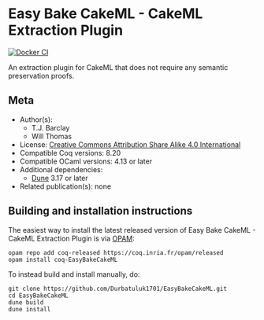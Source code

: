 <!---
This file was generated from `meta.yml`, please do not edit manually.
Follow the instructions on https://github.com/coq-community/templates to regenerate.
--->
# Easy Bake CakeML - CakeML Extraction Plugin

[![Docker CI][docker-action-shield]][docker-action-link]

[docker-action-shield]: https://github.com/Durbatuluk1701/EasyBakeCakeML/actions/workflows/docker-action.yml/badge.svg?branch=main
[docker-action-link]: https://github.com/Durbatuluk1701/EasyBakeCakeML/actions/workflows/docker-action.yml




An extraction plugin for CakeML that does not require any semantic preservation proofs.

## Meta

- Author(s):
  - T.J. Barclay
  - Will Thomas
- License: [Creative Commons Attribution Share Alike 4.0 International](LICENSE)
- Compatible Coq versions: 8.20
- Compatible OCaml versions: 4.13 or later
- Additional dependencies:
  - [Dune](https://dune.build) 3.17 or later
- Related publication(s): none

## Building and installation instructions

The easiest way to install the latest released version of Easy Bake CakeML - CakeML Extraction Plugin
is via [OPAM](https://opam.ocaml.org/doc/Install.html):

```shell
opam repo add coq-released https://coq.inria.fr/opam/released
opam install coq-EasyBakeCakeML
```

To instead build and install manually, do:

``` shell
git clone https://github.com/Durbatuluk1701/EasyBakeCakeML.git
cd EasyBakeCakeML
dune build
dune install
```



